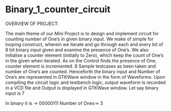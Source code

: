 # Binary_1_counter_circuit
OVERVIEW OF PROJECT:

The main theme of our Mini Project is to design and implement  circuit for counting number of One’s in given binary input. We make of simple for looping construct, wherein we iterate and go  through each and every bit of 8 bit binary input given and examine the presence of One’s. We also initialise a counter element (initially to  Zero), which keep the count of One’s in the given when iterated. As on the Control finds the presence of One, counter element is incremented. 8 Sample testcases as been taken and number of One’s are counted. Henceforth the binary input and Number of One’s are represented in GTKWave window in the form of Waveforms. Upon compiling the circuit logic and testbench logic, output waveform is recorded in a VCD file and Output is displayed in GTKWave window.
Let say binary input is 7

In binary it is -> 00000111
Number of Ones-> 3
